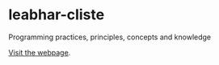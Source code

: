 # leabhar-cliste

Programming practices, principles, concepts and knowledge

[Visit the webpage](https://kieran-ryan.github.io/leabhar-cliste).
